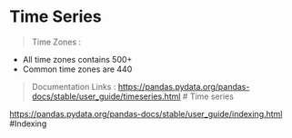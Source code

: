 # Time Series

> Time Zones :
 * All time zones contains 500+
 * Common time zones are 440





> Documentation Links :
  https://pandas.pydata.org/pandas-docs/stable/user_guide/timeseries.html # Time series
  
  https://pandas.pydata.org/pandas-docs/stable/user_guide/indexing.html  #Indexing
